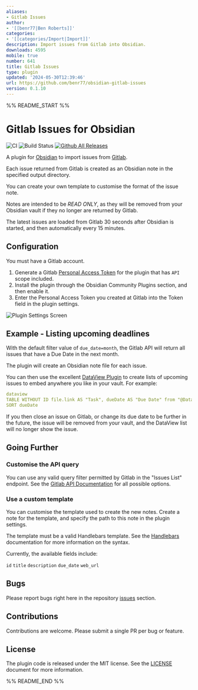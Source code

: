 ```yaml
---
aliases:
- Gitlab Issues
author:
- '[[benr77|Ben Roberts]]'
categories:
- '[[categories/Import|Import]]'
description: Import issues from Gitlab into Obsidian.
downloads: 4595
mobile: true
number: 641
title: Gitlab Issues
type: plugin
updated: '2024-05-30T12:39:46'
url: https://github.com/benr77/obsidian-gitlab-issues
version: 0.1.10
---
```


%% README_START %%

Gitlab Issues for Obsidian
====

![CI](https://github.com/benr77/obsidian-gitlab-issues/actions/workflows/ci.yml/badge.svg)
![Build Status](https://github.com/benr77/obsidian-gitlab-issues/actions/workflows/releases.yml/badge.svg)
[![Github All Releases](https://img.shields.io/github/downloads/benr77/obsidian-gitlab-issues/total.svg)]()

A plugin for [Obsidian](https://obsidian.md/) to import issues from [Gitlab](https://gitlab.com/).

Each issue returned from Gitlab is created as an Obsidian note in the specified output directory.

You can create your own template to customise the format of the issue note.

Notes are intended to be *READ ONLY*, as they will be removed from your Obsidian vault if they no longer are 
returned by Gitlab.

The latest issues are loaded from Gitlab 30 seconds after Obsidian is started, and then automatically every 15 minutes.

## Configuration

You must have a Gitlab account.

1) Generate a Gitlab [Personal Access Token](https://gitlab.com/-/profile/personal_access_tokens) for the plugin that 
   has `API` scope included.
2) Install the plugin through the Obsidian Community Plugins section, and then enable it.
3) Enter the Personal Access Token you created at Gitlab into the Token field in the plugin settings.

![Plugin Settings Screen](https://raw.githubusercontent.com/benr77/obsidian-gitlab-issues/HEAD/doc/screenshot/gitlab-issues-config-screen.png)

## Example - Listing upcoming deadlines

With the default filter value of `due_date=month`, the Gitlab API will return all issues that have a Due Date in the 
next month.

The plugin will create an Obsidian note file for each issue.

You can then use the excellent [DataView Plugin](https://github.com/blacksmithgu/obsidian-dataview) to create lists 
of upcoming issues to embed anywhere you like in your vault. For example:

```yaml
dataview
TABLE WITHOUT ID file.link AS "Task", dueDate AS "Due Date" from "@Data/Gitlab Issues"
SORT dueDate
```

If you then close an issue on Gitlab, or change its due date to be further in the future, the issue will be removed 
from your vault, and the DataView list will no longer show the issue.

## Going Further

### Customise the API query
You can use any valid query filter permitted by Gitlab in the "Issues List" endpoint. See the [Gitlab API 
Documentation](https://docs.gitlab.com/ee/api/issues.html#list-issues) for all possible options.

### Use a custom template
You can customise the template used to create the new notes. Create a note for the template, and specify the path 
to this note in the plugin settings.

The template must be a valid Handlebars template. See the [Handlebars](https://handlebarsjs.com/guide/) documentation 
for more information on the syntax.

Currently, the available fields include:

`id` `title` `description` `due_date` `web_url` 

## Bugs

Please report bugs right here in the repository [issues](https://github.com/benr77/obsidian-gitlab-issues/issues) section.

## Contributions

Contributions are welcome. Please submit a single PR per bug or feature.

## License

The plugin code is released under the MIT license. See the [LICENSE](LICENSE.txt) document for more information.


%% README_END %%